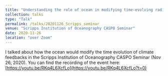 ```yaml
---
title: "Understanding the role of ocean in modifying time-evolving radiative feedback"
collection: talks
type: "Talk"
permalink: /talks/20201126_Scripps_seminar
venue: "Scripps Institution of Oceanography CASPO Seminar"
date: 2020-11-26
location: "over Zoom"
---
```

I talked about how the ocean would modify the time evolution of climate feedbacks in the Scripps Institution of Oceanography CASPO Seminar (Nov 26, 2020).
You can find the recording of the event here: [https://youtu.be/RKq4L6XcfLo](https://youtu.be/RKq4L6XcfLo?t=0)
